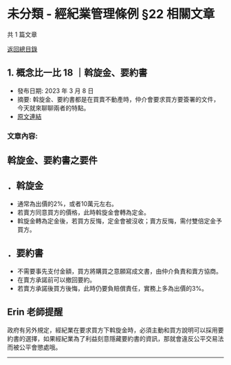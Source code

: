 # 未分類 - 經紀業管理條例 §22 相關文章

共 1 篇文章

[返回總目錄](00_總目錄.md)

## 1. 概念比一比 18 ｜斡旋金、要約書

- 發布日期: 2023 年 3 月 8 日
- 摘要: 斡旋金、要約書都是在買賣不動產時，仲介會要求買方要簽署的文件，今天就來聊聊兩者的特點。
- [原文連結](https://www.jasper-realestate.com/%e6%a6%82%e5%bf%b5%e6%af%94%e4%b8%80%e6%af%94-18-%ef%bd%9c%e6%96%a1%e6%97%8b%e9%87%91%e3%80%81%e8%a6%81%e7%b4%84%e6%9b%b8/)

### 文章內容:

## 斡旋金、要約書之要件

## ．斡旋金

- 通常為出價的2%，或者10萬元左右。
- 若賣方同意買方的價格，此時斡旋金會轉為定金。
- 斡旋金轉為定金後，若買方反悔，定金會被沒收；賣方反悔，需付雙倍定金予買方。

## ．要約書

- 不需要事先支付金額，買方將購買之意願寫成文書，由仲介負責和賣方協商。
- 在賣方承諾前可以撤回要約。
- 若賣方承諾後買方後悔，此時仍要負賠償責任，實務上多為出價的3%。

## Erin 老師提醒

政府有另外規定，經紀業在要求買方下斡旋金時，必須主動和買方說明可以採用要約書的選擇，如果經紀業為了利益刻意隱藏要約書的資訊，那就會違反公平交易法而被公平會懲處哦。

---


